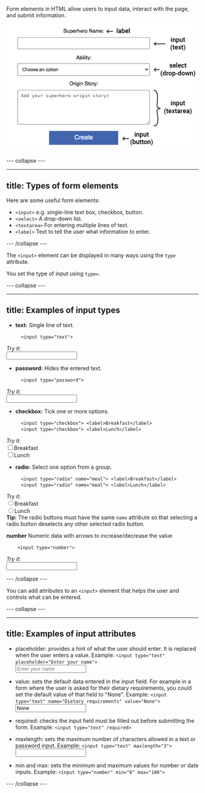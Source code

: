 Form elements in HTML allow users to input data, interact with the page, and submit information. 

![An example HTML form with form fields annotated to show their use.](images/form-labelled.png)

--- collapse ---

---
title: Types of form elements
---

Here are some useful form elements:
+ `<input>` e.g. single-line text box, checkbox, button.
+ `<select>` A drop-down list.
+ `<textarea>` For entering multiple lines of text.
+ `<label>` Text to tell the user what information to enter.

--- /collapse ---

The `<input>` element can be displayed in many ways using the `type` attribute.

You set the type of input using `type=`.

--- collapse ---

---
title: Examples of input types
---

+ **text:** Single line of text. 

        <input type="text">

*Try it*:
<br><input type="text">

+ **password:** Hides the entered text.

        <input type="password">

*Try it*:
<br><input type="password">

+ **checkbox:** Tick one or more options.

        <input type="checkbox"> <label>Breakfast</label>
        <input type="checkbox"> <label>Lunch</label>

*Try it*:
<br><input type="checkbox"><label>Breakfast</label>
<br><input type="checkbox"><label>Lunch</label>

+ **radio:** Select one option from a group.
  
        <input type="radio" name="meal"> <label>Breakfast</label>
        <input type="radio" name="meal"> <label>Lunch</label>

*Try it*:
<br><input type="radio" name="meal"><label>Breakfast</label>
<br><input type="radio" name="meal"><label>Lunch</label>
<br>**Tip:** The radio buttons must have the same `name` attribute so that selecting a radio button deselects any other selected radio button. 

**number** Numeric data with arrows to increase/decrease the value 

        <input type="number">
        
*Try it*:
<br><input type="number">

--- /collapse ---


You can add attributes to an `<input>` element that helps the user and controls what can be entered.

--- collapse ---

---
title: Examples of input attributes
---

+ placeholder: provides a hint of what the user should enter. It is replaced when the user enters a value.
Example: `<input type="text" placeholder="Enter your name">`
<br><input type="text" placeholder="Enter your name">

+ value: sets the default data entered in the input field. For example in a form where the user is asked for their dietary requirements, you could set the default value of that field to "None".
Example: `<input type="text" name="Dietary requirements" value="None">`
<br><input type="text" name="Dietary requirements" value="None">

+ required: checks the input field must be filled out before submitting the form.
Example: `<input type="text" required>`

+ maxlength: sets the maximum number of characters allowed in a text or password input.
Example: `<input type="text" maxlength="3">`
<br><input type="text" maxlength="3">

+ min and max: sets the minimum and maximum values for number or date inputs.
Example: `<input type="number" min="0" max="100">`

--- /collapse ---
